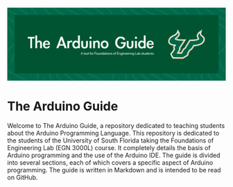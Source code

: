![The Arduino Guide Header](./docs/_static/the_arduino_guide.png)

# The Arduino Guide

Welcome to The Arduino Guide, a repository dedicated to teaching students about the Arduino Programming Language. This repository is dedicated to the students of the University of South Florida taking the Foundations of Engineering Lab (EGN 3000L) course. It completely details the basis of Arduino programming and the use of the Arduino IDE. The guide is divided into several sections, each of which covers a specific aspect of Arduino programming. The guide is written in Markdown and is intended to be read on GitHub.
